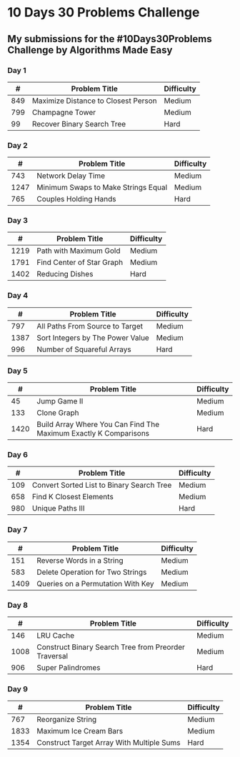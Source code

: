 # 10 Days 30 Problems Challenge

## My submissions for the #10Days30Problems Challenge by Algorithms Made Easy


### Day 1

|   #   | Problem Title                       | Difficulty |
| ----- | ----------------------------------- | ---------- |
|  849  | Maximize Distance to Closest Person |   Medium   |
|  799  | Champagne Tower                     |   Medium   |
|  99   | Recover Binary Search Tree          |    Hard    |

### Day 2

|   #   | Problem Title                       | Difficulty |
| ----- | ----------------------------------- | ---------- |
|  743  | Network Delay Time                  |   Medium   |
|  1247 | Minimum Swaps to Make Strings Equal |   Medium   |
|  765  | Couples Holding Hands               |    Hard    |

### Day 3

|   #   | Problem Title                       | Difficulty |
| ----- | ----------------------------------- | ---------- |
|  1219 | Path with Maximum Gold              |   Medium   |
|  1791 | Find Center of Star Graph           |   Medium   |
|  1402 | Reducing Dishes                     |    Hard    |

### Day 4

|   #   | Problem Title                       | Difficulty |
| ----- | ----------------------------------- | ---------- |
|  797  | All Paths From Source to Target     |   Medium   |
|  1387 | Sort Integers by The Power Value    |   Medium   |
|  996  | Number of Squareful Arrays          |    Hard    |

### Day 5

|   #   | Problem Title                       | Difficulty |
| ----- | ----------------------------------- | ---------- |
|  45   | Jump Game II                        |   Medium   |
|  133  | Clone Graph                         |   Medium   |
|  1420 | Build Array Where You Can Find The Maximum Exactly K Comparisons |    Hard    |

### Day 6

|   #   | Problem Title                       | Difficulty |
| ----- | ----------------------------------- | ---------- |
|  109  | Convert Sorted List to Binary Search Tree |   Medium   |
|  658  | Find K Closest Elements             |   Medium   |
|  980  | Unique Paths III                    |    Hard    |

### Day 7

|   #   | Problem Title                       | Difficulty |
| ----- | ----------------------------------- | ---------- |
|  151  | Reverse Words in a String           |   Medium   |
|  583  | Delete Operation for Two Strings    |   Medium   |
|  1409 | Queries on a Permutation With Key   |   Medium   |

### Day 8

|   #   | Problem Title                       | Difficulty |
| ----- | ----------------------------------- | ---------- |
|  146  | LRU Cache                           |   Medium   |
|  1008 | Construct Binary Search Tree from Preorder Traversal |   Medium   |
|  906  | Super Palindromes                   |   Hard   |

### Day 9

|   #   | Problem Title                       | Difficulty |
| ----- | ----------------------------------- | ---------- |
|  767  | Reorganize String                   |   Medium   |
|  1833 | Maximum Ice Cream Bars              |   Medium   |
|  1354 | Construct Target Array With Multiple Sums |   Hard   |
